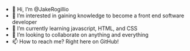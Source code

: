 - 👋 Hi, I’m @JakeRogillio
- 👀 I’m interested in gaining knowledge to become a front end software developer 
- 🌱 I’m currently learning javascript, HTML, and CSS
- 💞️ I’m looking to collaborate on anything and everything
- 📫 How to reach me? Right here on GitHub! 

<!---
JakeRogillio/JakeRogillio is a ✨ special ✨ repository because its `README.md` (this file) appears on your GitHub profile.
You can click the Preview link to take a look at your changes.
--->
